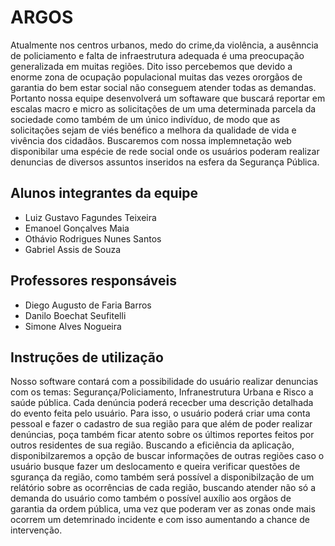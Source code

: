 # ARGOS
Atualmente nos centros urbanos, medo do crime,da violência, a ausênncia de policiamento e falta de infraestrutura adequada é uma preocupação generalizada em muitas regiões. Dito isso percebemos que devido a enorme zona de ocupação populacional muitas das vezes ororgãos de garantia do bem estar social não conseguem atender todas as demandas. Portanto nossa equipe desenvolverá um softaware que buscará reportar em escalas macro e micro as solicitações de um uma determinada parcela da sociedade como também de um único indivíduo, de modo que as solicitações sejam de viés benéfico a melhora da qualidade de vida e vivência dos cidadãos. Buscaremos com nossa implemnetação web disponibilar uma espécie de rede social onde os usuários poderam realizar denuncias de diversos assuntos inseridos na esfera da Segurança Pública. 

## Alunos integrantes da equipe

* Luiz Gustavo Fagundes Teixeira
* Emanoel Gonçalves Maia
* Othávio Rodrigues Nunes Santos
* Gabriel Assis de Souza

## Professores responsáveis

* Diego Augusto de Faria Barros
* Danilo Boechat Seufitelli
* Simone Alves Nogueira

## Instruções de utilização

Nosso software contará com a possibilidade do usuário realizar denuncias com os temas: Segurança/Policiamento, Infranestrutura Urbana e Risco a saúde pública. Cada denúncia poderá rececber uma descrição detalhada do evento feita pelo usuário. Para isso, o usuário poderá criar  uma conta pessoal e fazer o cadastro de sua região para que além de poder realizar denúncias, poça também ficar atento sobre os últimos reportes feitos por outros residentes de sua região. 
Buscando a eficiência da aplicação, disponibilzaremos a opção de buscar informações de outras regiões caso o usuário busque fazer um deslocamento e queira verificar questões de sgurança da região, como também será possível a disponibilzação de um relátório sobre as ocorrências de cada região, buscando atender não só a demanda do usuário como também o possível auxílio aos orgãos de garantia da ordem pública, uma vez que poderam ver as zonas onde mais ocorrem um detemrinado incidente e com isso aumentando a chance de intervenção. 
